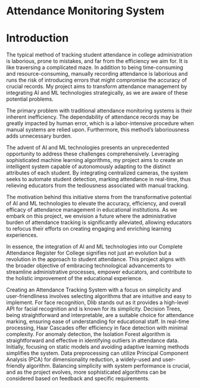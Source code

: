 # Attendance Monitoring System

# Introduction

The typical method of tracking student attendance in college administration is laborious, prone to mistakes, and far from the efficiency we aim for. It is like traversing a complicated maze. In addition to being time-consuming and resource-consuming, manually recording attendance is laborious and runs the risk of introducing errors that might compromise the accuracy of crucial records. My project aims to transform attendance management by integrating AI and ML technologies strategically, as we are aware of these potential problems.

The primary problem with traditional attendance monitoring systems is their inherent inefficiency. The dependability of attendance records may be greatly impacted by human error, which is a labor-intensive procedure when manual systems are relied upon. Furthermore, this method’s laboriousness adds unnecessary burden.

The advent of AI and ML technologies presents an unprecedented opportunity to address these challenges comprehensively. Leveraging sophisticated machine learning algorithms, my project aims to create an intelligent system capable of autonomously adapting to the distinct attributes of each student. By integrating centralized cameras, the system seeks to automate student detection, marking attendance in real-time, thus relieving educators from the tediousness associated with manual tracking.

The motivation behind this initiative stems from the transformative potential of AI and ML technologies to elevate the accuracy, efficiency, and overall efficacy of attendance management in educational institutions. As we embark on this project, we envision a future where the administrative burden of attendance tracking is significantly alleviated, allowing educators to refocus their efforts on creating engaging and enriching learning experiences.

In essence, the integration of AI and ML technologies into our Complete Attendance Register for College signifies not just an evolution but a revolution in the approach to student attendance. This project aligns with the broader objective of embracing technological advancements to streamline administrative processes, empower educators, and contribute to the holistic improvement of the educational experience.

Creating an Attendance Tracking System with a focus on simplicity and user-friendliness involves selecting algorithms that are intuitive and easy to implement. For face recognition, Dlib stands out as it provides a high-level API for facial recognition and is known for its simplicity. Decision Trees, being straightforward and interpretable, are a suitable choice for attendance marking, ensuring ease of understanding for educational staff. In real-time processing, Haar Cascades offer efficiency in face detection with minimal complexity. For anomaly detection, the Isolation Forest algorithm is straightforward and effective in identifying outliers in attendance data. Initially, focusing on static models and avoiding adaptive learning methods simplifies the system. Data preprocessing can utilize Principal Component Analysis (PCA) for dimensionality reduction, a widely-used and user-friendly algorithm. Balancing simplicity with system performance is crucial, and as the project evolves, more sophisticated algorithms can be considered based on feedback and specific requirements.
